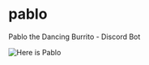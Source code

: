 # pablo
Pablo the Dancing Burrito - Discord Bot

![Here is Pablo](http://i.giphy.com/xTiTnlgsJTVPK9hGZa.gif)
